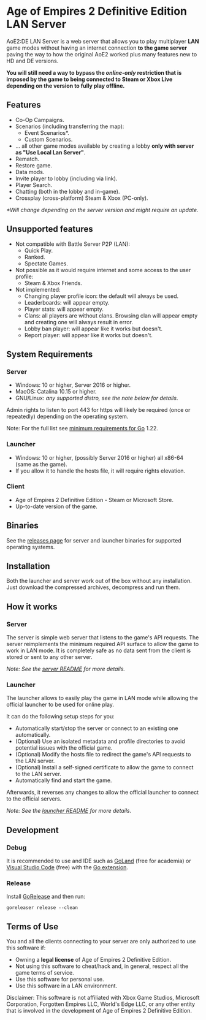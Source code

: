 # Age of Empires 2 Definitive Edition LAN Server

AoE2:DE LAN Server is a web server that allows you to play multiplayer **LAN** game modes without having an internet connection **to the game server** paving the way to how the original AoE2 worked plus many features new to HD and DE versions.

**You will still need a way to bypass the *online-only* restriction that is imposed by the game to being connected to Steam or Xbox Live depending on the version to fully play offline.**

## Features

- Co-Op Campaigns.
- Scenarios (including transferring the map):
  - Event Scenarios*.
  - Custom Scenarios.
- ... all other game modes available by creating a lobby **only with server as "Use Local Lan Server"**.
- Rematch.
- Restore game.
- Data mods.
- Invite player to lobby (including via link).
- Player Search.
- Chatting (both in the lobby and in-game).
- Crossplay (cross-platform) Steam & Xbox (PC-only).

*\*Will change depending on the server version and might require an update.*

## Unsupported features

- Not compatible with Battle Server P2P (LAN):
  - Quick Play.
  - Ranked.
  - Spectate Games.
- Not possible as it would require internet and some access to the user profile:
  - Steam & Xbox Friends.
- Not implemented:
  - Changing player profile icon: the default will always be used.
  - Leaderboards: will appear empty.
  - Player stats: will appear empty.
  - Clans: all players are without clans. Browsing clan will appear empty and creating one will always result in error.
  - Lobby ban player: will appear like it works but doesn't.
  - Report player: will appear like it works but doesn't.

## System Requirements

### Server
- Windows: 10 or higher, Server 2016 or higher.
- MacOS: Catalina 10.15 or higher.
- GNU/Linux: *any supported distro, see the note below for details*.

Admin rights to listen to port 443 for https will likely be required (once or repeatedly) depending on the operating system.

Note: For the full list see [minimum requirements for Go](https://go.dev/wiki/MinimumRequirements) 1.22.

### Launcher
- Windows: 10 or higher, (possibly Server 2016 or higher) all x86-64 (same as the game).
- If you allow it to handle the hosts file, it will require rights elevation.

### Client
- Age of Empires 2 Definitive Edition - Steam or Microsoft Store.
- Up-to-date version of the game.

## Binaries

See the [releases page](https://github.com/luskaner/aoe2DELanServer/releases) for server and launcher binaries for supported operating systems.

## Installation
Both the launcher and server work out of the box without any installation. Just download the compressed archives, decompress and run them.

## How it works

### Server
The server is simple web server that listens to the game's API requests. The server reimplements
the minimum required API surface to allow the game to work in LAN mode. It is completely safe as no data sent from the client
is stored or sent to any other server.

*Note: See the [server README](server/README.md) for more details.*

### Launcher

The launcher allows to easily play the game in LAN mode while allowing the official launcher to be used for online play. 

It can do the following setup steps for you:
- Automatically start/stop the server or connect to an existing one automatically.
- (Optional) Use an isolated metadata and profile directories to avoid potential issues with the official game.
- (Optional) Modify the hosts file to redirect the game's API requests to the LAN server.
- (Optional) Install a self-signed certificate to allow the game to connect to the LAN server. 
- Automatically find and start the game.

Afterwards, it reverses any changes to allow the official launcher to connect to the official servers.

*Note: See the [launcher README](launcher/README.md) for more details.*

## Development

### Debug
It is recommended to use and IDE such as [GoLand](https://www.jetbrains.com/go/) (free for academia) or [Visual Studio Code](https://code.visualstudio.com/) (free) with the [Go extension](https://marketplace.visualstudio.com/items?itemName=golang.go).

### Release
Install [GoRelease](https://goreleaser.com/) and then run:
```shell
goreleaser release --clean 
```

## Terms of Use

You and all the clients connecting to your server are only authorized to use this software if:

* Owning a **legal license** of Age of Empires 2 Definitive Edition.
* Not using this software to cheat/hack and, in general, respect all the game terms of service.
* Use this software for personal use.
* Use this software in a LAN environment.

Disclaimer: This software is not affiliated with Xbox Game Studios, Microsoft Corporation, Forgotten Empires LLC, World's Edge LLC, or any other entity that is involved in the development of Age of Empires 2 Definitive Edition.
